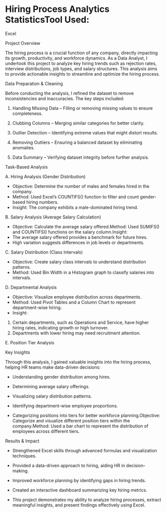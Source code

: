 # Hiring Process Analytics StatisticsTool Used: 

Excel

Project Overview

The hiring process is a crucial function of any company, directly impacting its growth, productivity, and workforce dynamics. As a Data Analyst, I undertook this project to analyze key hiring trends such as rejection rates, interview distributions, job types, and salary structures. This analysis aims to provide actionable insights to streamline and optimize the hiring process.

Data Preparation & Cleaning

Before conducting the analysis, I refined the dataset to remove inconsistencies and inaccuracies. The key steps included:

1. Handling Missing Data – Filling or removing missing values to ensure completeness.

2. Clubbing Columns – Merging similar categories for better clarity.

3. Outlier Detection – Identifying extreme values that might distort results.

4. Removing Outliers – Ensuring a balanced dataset by eliminating anomalies.

5. Data Summary – Verifying dataset integrity before further analysis.

Task-Based Analysis

A. Hiring Analysis (Gender Distribution)

- Objective: Determine the number of males and females hired in the company.
- Method: Used Excel’s COUNTIFS() function to filter and count gender-based hiring numbers.
- Insight: The company exhibits a male-dominated hiring trend.

B. Salary Analysis (Average Salary Calculation)

- Objective: Calculate the average salary offered.Method: Used SUMIFS() and COUNTIFS() functions on the salary column.Insight:
- The average salary offered provides a benchmark for future hires.
- High variation suggests differences in job levels or departments.

C. Salary Distribution (Class Intervals)

- Objective: Create salary class intervals to understand distribution patterns.
- Method: Used Bin Width in a Histogram graph to classify salaries into intervals.

D. Departmental Analysis

- Objective: Visualize employee distribution across departments.
- Method: Used Pivot Tables and a Column Chart to represent department-wise hiring.
- Insight:
1. Certain departments, such as Operations and Service, have higher hiring rates, indicating growth or high turnover.
2. Departments with lower hiring may need recruitment attention.

E. Position Tier Analysis

Key Insights

Through this analysis, I gained valuable insights into the hiring process, helping HR teams make data-driven decisions:

- Understanding gender distribution among hires.

- Determining average salary offerings.

- Visualizing salary distribution patterns.

- Identifying department-wise employee proportions.

- Categorizing positions into tiers for better workforce planning.Objective: Categorize and visualize different position tiers within the company.Method: Used a bar chart to represent the distribution of employees across different tiers.

Results & Impact

- Strengthened Excel skills through advanced formulas and visualization techniques.

- Provided a data-driven approach to hiring, aiding HR in decision-making.

- Improved workforce planning by identifying gaps in hiring trends.

- Created an interactive dashboard summarizing key hiring metrics.

- This project demonstrates my ability to analyze hiring processes, extract meaningful insights, and present findings effectively using Excel.



